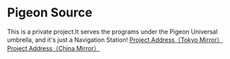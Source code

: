 # Pigeon Source
This is a private project.It serves the programs under the Pigeon Universal umbrella, and it's just a Navigation Station!
[Project Address（Tokyo Mirror）](https://www.muyz.xyz)
[Project Address（China Mirror）](http://api.muyz.xyz:27777)
